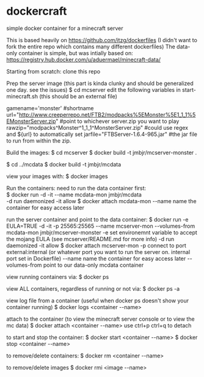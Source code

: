 # dockercraft
simple docker container for a minecraft server

This is based heavily on https://github.com/itzg/dockerfiles (I didn't want to fork the entire repo which contains many different dockerfiles)
The data-only container is simple, but was intially based on: https://registry.hub.docker.com/u/aduermael/minecraft-data/

Starting from scratch:
clone this repo

Prep the server image (this part is kinda clunky and should be generalized one day. see the issues)
$ cd mcserver
edit the following variables in start-minecraft.sh (this should be an external file)

gamename='monster'  #shortname 
url="http://www.creeperrepo.net/FTB2/modpacks%5EMonster%5E1_1_1%5EMonsterServer.zip"  #point to whichever server.zip you want to play
rawzip="modpacks^Monster^1_1_1^MonsterServer.zip"  #could use regex and ${url} to automatically set
jarfile="FTBServer-1.6.4-965.jar"  #the jar file to run from within the zip.

Build the images:
$ cd mcserver
$ docker build -t jmbjr/mcserver-monster .

$ cd ../mcdata
$ docker build -t jmbjr/mcdata

view your images with:
$ docker images

Run the containers:
need to run the data container first:  
$ docker run -d -it --name mcdata-mon jmbjr/mcdata  
-d      run daemonized
-it     allow $ docker attach mcdata-mon
--name  name the container for easy access later

run the server container and point to the data container:
$ docker run -e EULA=TRUE -d -it -p 25565:25565 --name mcserver-mon --volumes-from mcdata-mon jmbjr/mcserver-monster
-e              set environemnt variable to accept the mojang EULA (see mcserver/README.md for more info)
-d              run daemonized
-it             allow $ docker attach mcserver-mon
-p              connect to port external:internal (or whatever port you want to run the server on. internal port set in Dockerfile)
--name          name the container for easy access later
--volumes-from  point to our data-only mcdata container

view running containers via:
$ docker ps

view ALL containers, regardless of running or not via:
$ docker ps -a

view log file from a container (useful when docker ps doesn't show your container running)
$ docker logs <container --name> 

attach to the container (to view the minecraft server console or to view the mc data)
$ docker attach <container --name>
use ctrl+p ctrl+q to detach

to start and stop the container:
$ docker start <container --name>
$ docker stop  <container --name>

to remove/delete containers:
$ docker rm <container --name>

to remove/delete images
$ docker rmi <image --name>



